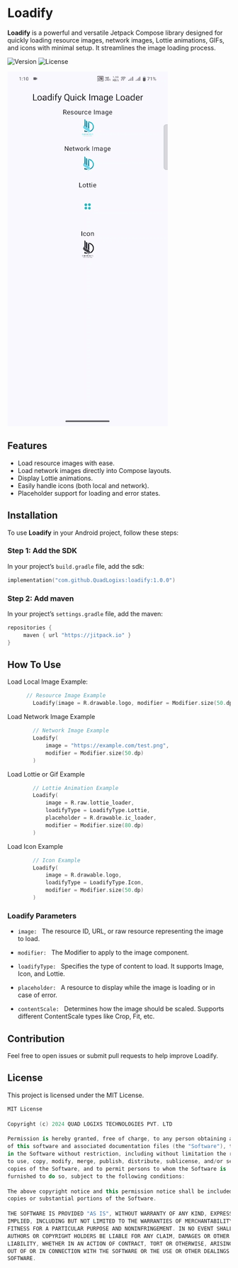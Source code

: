 # Loadify
**Loadify** is a powerful and versatile Jetpack Compose library designed for quickly loading resource images, network images, Lottie animations, GIFs, and icons with minimal setup. It streamlines the image loading process.

![Version](https://img.shields.io/badge/version-1.0.0-blue)
![License](https://img.shields.io/badge/license-MIT-green)

![Alt text](./loadify-ss.gif)

## Features

- Load resource images with ease.
- Load network images directly into Compose layouts.
- Display Lottie animations.
- Easily handle icons (both local and network).
- Placeholder support for loading and error states.

## Installation

To use **Loadify** in your Android project, follow these steps:

### Step 1: Add the SDK 

In your project’s `build.gradle` file, add the sdk:
```kotlin
implementation("com.github.QuadLogixs:loadify:1.0.0")
```
### Step 2: Add maven
In your project’s `settings.gradle` file, add the maven:
```kotlin
repositories {
     maven { url "https://jitpack.io" }
}
```

## How To Use
Load Local Image Example:
```kotlin
      // Resource Image Example
        Loadify(image = R.drawable.logo, modifier = Modifier.size(50.dp))

```
Load Network Image Example
```kotlin
        // Network Image Example
        Loadify(
            image = "https://example.com/test.png",
            modifier = Modifier.size(50.dp)
        )
```
Load Lottie or Gif Example
```kotlin
        // Lottie Animation Example
        Loadify(
            image = R.raw.lottie_loader,
            loadifyType = LoadifyType.Lottie,
            placeholder = R.drawable.ic_loader,
            modifier = Modifier.size(80.dp)
        )
```
Load Icon Example
```kotlin
        // Icon Example
        Loadify(
            image = R.drawable.logo,
            loadifyType = LoadifyType.Icon,
            modifier = Modifier.size(50.dp)
        )
```

### Loadify Parameters

-  `image: ` The resource ID, URL, or raw resource representing the image to load.

-  `modifier: ` The Modifier to apply to the image component.

-  `loadifyType: ` Specifies the type of content to load. It supports Image, Icon, and Lottie.

-  `placeholder: ` A resource to display while the image is loading or in case of error.

-  `contentScale: ` Determines how the image should be scaled. Supports different ContentScale types like Crop, Fit, etc.


## Contribution

Feel free to open issues or submit pull requests to help improve Loadify.

## License

This project is licensed under the MIT License.
```kotlin
MIT License

Copyright (c) 2024 QUAD LOGIXS TECHNOLOGIES PVT. LTD 

Permission is hereby granted, free of charge, to any person obtaining a copy
of this software and associated documentation files (the "Software"), to deal
in the Software without restriction, including without limitation the rights
to use, copy, modify, merge, publish, distribute, sublicense, and/or sell
copies of the Software, and to permit persons to whom the Software is
furnished to do so, subject to the following conditions:

The above copyright notice and this permission notice shall be included in all
copies or substantial portions of the Software.

THE SOFTWARE IS PROVIDED "AS IS", WITHOUT WARRANTY OF ANY KIND, EXPRESS OR
IMPLIED, INCLUDING BUT NOT LIMITED TO THE WARRANTIES OF MERCHANTABILITY,
FITNESS FOR A PARTICULAR PURPOSE AND NONINFRINGEMENT. IN NO EVENT SHALL THE
AUTHORS OR COPYRIGHT HOLDERS BE LIABLE FOR ANY CLAIM, DAMAGES OR OTHER
LIABILITY, WHETHER IN AN ACTION OF CONTRACT, TORT OR OTHERWISE, ARISING FROM,
OUT OF OR IN CONNECTION WITH THE SOFTWARE OR THE USE OR OTHER DEALINGS IN THE
SOFTWARE.
```


